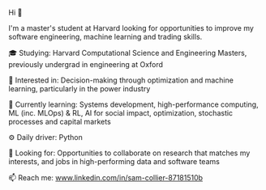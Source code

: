 Hi 👋

I'm a master's student at Harvard looking for opportunities to improve my software engineering, machine learning and trading skills.

🎓 Studying: Harvard Computational Science and Engineering Masters, previously undergrad in engineering at Oxford<br />

👀 Interested in: Decision-making through optimization and machine learning, particularly in the power industry<br />

🌱 Currently learning: Systems development, high-performance computing, ML (inc. MLOps) & RL, AI for social impact, optimization, stochastic processes and capital markets<br />

⚙️ Daily driver: Python<br />

🏢 Looking for: Opportunities to collaborate on research that matches my interests, and jobs in high-performing data and software teams<br />

📫 Reach me: www.linkedin.com/in/sam-collier-87181510b<br />

<!---
colliers95/collier\95 is a ✨ special ✨ repository because its `README.md` (this file) appears on your GitHub profile.
You can click the Preview link to take a look at your changes.
--->
